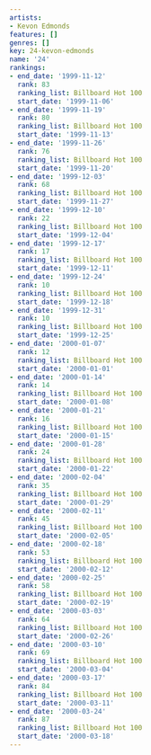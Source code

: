 ```yaml
---
artists:
- Kevon Edmonds
features: []
genres: []
key: 24-kevon-edmonds
name: '24'
rankings:
- end_date: '1999-11-12'
  rank: 83
  ranking_list: Billboard Hot 100
  start_date: '1999-11-06'
- end_date: '1999-11-19'
  rank: 80
  ranking_list: Billboard Hot 100
  start_date: '1999-11-13'
- end_date: '1999-11-26'
  rank: 76
  ranking_list: Billboard Hot 100
  start_date: '1999-11-20'
- end_date: '1999-12-03'
  rank: 68
  ranking_list: Billboard Hot 100
  start_date: '1999-11-27'
- end_date: '1999-12-10'
  rank: 22
  ranking_list: Billboard Hot 100
  start_date: '1999-12-04'
- end_date: '1999-12-17'
  rank: 17
  ranking_list: Billboard Hot 100
  start_date: '1999-12-11'
- end_date: '1999-12-24'
  rank: 10
  ranking_list: Billboard Hot 100
  start_date: '1999-12-18'
- end_date: '1999-12-31'
  rank: 10
  ranking_list: Billboard Hot 100
  start_date: '1999-12-25'
- end_date: '2000-01-07'
  rank: 12
  ranking_list: Billboard Hot 100
  start_date: '2000-01-01'
- end_date: '2000-01-14'
  rank: 14
  ranking_list: Billboard Hot 100
  start_date: '2000-01-08'
- end_date: '2000-01-21'
  rank: 16
  ranking_list: Billboard Hot 100
  start_date: '2000-01-15'
- end_date: '2000-01-28'
  rank: 24
  ranking_list: Billboard Hot 100
  start_date: '2000-01-22'
- end_date: '2000-02-04'
  rank: 35
  ranking_list: Billboard Hot 100
  start_date: '2000-01-29'
- end_date: '2000-02-11'
  rank: 45
  ranking_list: Billboard Hot 100
  start_date: '2000-02-05'
- end_date: '2000-02-18'
  rank: 53
  ranking_list: Billboard Hot 100
  start_date: '2000-02-12'
- end_date: '2000-02-25'
  rank: 58
  ranking_list: Billboard Hot 100
  start_date: '2000-02-19'
- end_date: '2000-03-03'
  rank: 64
  ranking_list: Billboard Hot 100
  start_date: '2000-02-26'
- end_date: '2000-03-10'
  rank: 69
  ranking_list: Billboard Hot 100
  start_date: '2000-03-04'
- end_date: '2000-03-17'
  rank: 84
  ranking_list: Billboard Hot 100
  start_date: '2000-03-11'
- end_date: '2000-03-24'
  rank: 87
  ranking_list: Billboard Hot 100
  start_date: '2000-03-18'
---
```



